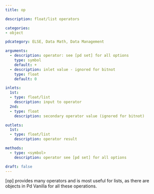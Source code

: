 ```yaml
---
title: op

description: float/list operators

categories:
- object

pdcategory: ELSE, Data Math, Data Management

arguments:
  - description: operator: see [pd set] for all options
    type: symbol
    default: +
  - description: inlet value - ignored for bitnot
    type: float
    default: 0

inlets:
  1st:
  - type: float/list
    description: input to operator
  2nd:
  - type: float
    description: secondary operator value (ignored for bitnot)

outlets:
  1st:
  - type: float/list
    description: operator result

methods:
  - type: <symbol>
    description: operator see [pd set] for all options

draft: false
---
```


[op] provides many operators and is most useful for lists, as there are objects in Pd Vanilla for all these operations.
